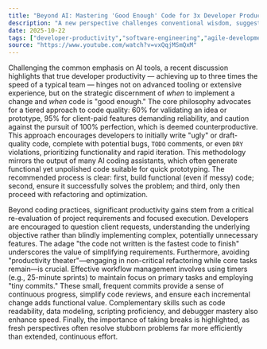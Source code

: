 ```yaml
---
title: "Beyond AI: Mastering 'Good Enough' Code for 3x Developer Productivity"
description: "A new perspective challenges conventional wisdom, suggesting that peak developer productivity isn't about advanced AI tools but strategic decision-making around code quality and project requirements. Learn how embracing 'good enough' and focused execution can significantly accelerate your team's output."
date: 2025-10-22
tags: ["developer-productivity","software-engineering","agile-development","code-quality","rapid-prototyping"]
source: "https://www.youtube.com/watch?v=vxQqjMSmQxM"
---
```

Challenging the common emphasis on AI tools, a recent discussion highlights that true developer productivity — achieving up to three times the speed of a typical team — hinges not on advanced tooling or extensive experience, but on the strategic discernment of *when* to implement a change and *when* code is "good enough." The core philosophy advocates for a tiered approach to code quality: 60% for validating an idea or prototype, 95% for client-paid features demanding reliability, and caution against the pursuit of 100% perfection, which is deemed counterproductive. This approach encourages developers to initially write "ugly" or draft-quality code, complete with potential bugs, `TODO` comments, or even `DRY` violations, prioritizing functionality and rapid iteration. This methodology mirrors the output of many AI coding assistants, which often generate functional yet unpolished code suitable for quick prototyping. The recommended process is clear: first, build functional (even if messy) code; second, ensure it successfully solves the problem; and third, only then proceed with refactoring and optimization.

Beyond coding practices, significant productivity gains stem from a critical re-evaluation of project requirements and focused execution. Developers are encouraged to question client requests, understanding the underlying objective rather than blindly implementing complex, potentially unnecessary features. The adage "the code not written is the fastest code to finish" underscores the value of simplifying requirements. Furthermore, avoiding "productivity theater"—engaging in non-critical refactoring while core tasks remain—is crucial. Effective workflow management involves using timers (e.g., 25-minute sprints) to maintain focus on primary tasks and employing "tiny commits." These small, frequent commits provide a sense of continuous progress, simplify code reviews, and ensure each incremental change adds functional value. Complementary skills such as code readability, data modeling, scripting proficiency, and debugger mastery also enhance speed. Finally, the importance of taking breaks is highlighted, as fresh perspectives often resolve stubborn problems far more efficiently than extended, continuous effort.